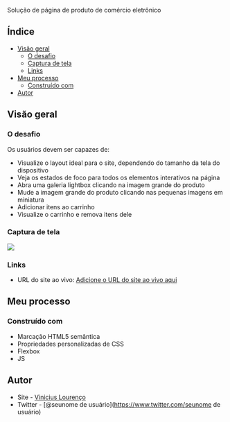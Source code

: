 Solução de página de produto de comércio eletrônico

## Índice

- [Visão geral](#visão-geral)
  - [O desafio](#the-challenge)
  - [Captura de tela](#captura-de-tela)
  - [Links](#links)
- [Meu processo](#meu-processo)
  - [Construído com](#construído-com)      
- [Autor](#autor)

## Visão geral

### O desafio

Os usuários devem ser capazes de:

- Visualize o layout ideal para o site, dependendo do tamanho da tela do dispositivo
- Veja os estados de foco para todos os elementos interativos na página
- Abra uma galeria lightbox clicando na imagem grande do produto
- Mude a imagem grande do produto clicando nas pequenas imagens em miniatura
- Adicionar itens ao carrinho
- Visualize o carrinho e remova itens dele

### Captura de tela

![](./screenshot.jpg)

### Links

- URL do site ao vivo: [Adicione o URL do site ao vivo aqui](http://ecommerce-product-page-main-pied.vercel.app/)

## Meu processo

### Construído com

- Marcação HTML5 semântica
- Propriedades personalizadas de CSS
- Flexbox
- JS

## Autor

- Site - [Vinicius Lourenço](https://www.linkedin.com/in/viniciuslourencof/)
- Twitter - [@seunome de usuário](https://www.twitter.com/seunome de usuário)
